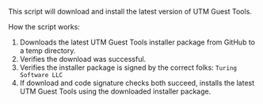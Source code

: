 This script will download and install the latest version of UTM Guest Tools.

How the script works:

1. Downloads the latest UTM Guest Tools installer package from GitHub to a temp directory.
2. Verifies the download was successful.
3. Verifies the installer package is signed by the correct folks: `Turing Software LLC`
4. If download and code signature checks both succeed, installs the latest UTM Guest Tools using the downloaded installer package.